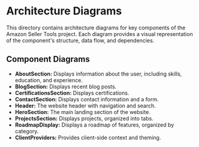 # Architecture Diagrams

This directory contains architecture diagrams for key components of the Amazon Seller Tools project. Each diagram provides a visual representation of the component's structure, data flow, and dependencies.

## Component Diagrams

- **AboutSection:** Displays information about the user, including skills, education, and experience.
- **BlogSection:** Displays recent blog posts.
- **CertificationsSection:** Displays certifications.
- **ContactSection:** Displays contact information and a form.
- **Header:** The website header with navigation and search.
- **HeroSection:** The main landing section of the website.
- **ProjectsSection:** Displays projects, organized into tabs.
- **RoadmapDisplay:** Displays a roadmap of features, organized by category.
- **ClientProviders:** Provides client-side context and theming.
